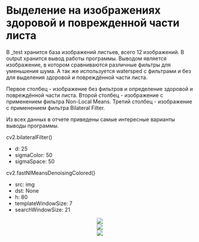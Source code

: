 # Выделение на изображениях здоровой и поврежденной части листа

В _test хранится база изображений листьев, всего 12 изображений.
В output хранится вывод работы программы. Выводом является изображение, в котором сравниваются различные фильтры для уменьшения шума. А так же используется watersрed с фильтрами и без для выделения здоровой и повреждённой части листа.

Первое столбец - изображение без фильтров и определение здоровой и повреждённой части листа. Второй столбец - изображение с применением фильтра Non-Local Means. Третий столбец - изображение с применением фильтра Bilateral Filter.

Из всех данных в отчете приведены самые интересные варианты выводы программы.

cv2.bilateralFilter()
<ul>
<li>d: 25</li>
<li>sigmaColor: 50</li>
<li>sigmaSpace: 50</li>
</ul>

cv2.fastNlMeansDenoisingColored()
<ul>
<li>src: img</li>
<li>dst: None</li>
<li>h: 80</li>
<li>templateWindowSize: 7</li>
<li>searchWindowSize: 21</li>
</ul>

<div align="center">
  <img src="https://github.com/MoskvinSA/Image_processing/tree/master/Lab2/output/1.jpg"/>
</div>

<div align="center">
  <img src="https://github.com/MoskvinSA/Image_processing/tree/master/Lab2/output/1.jpg"/>
</div>

<div align="center">
  <img src="https://github.com/MoskvinSA/Image_processing/tree/master/Lab2/output/1.jpg"/>
</div>